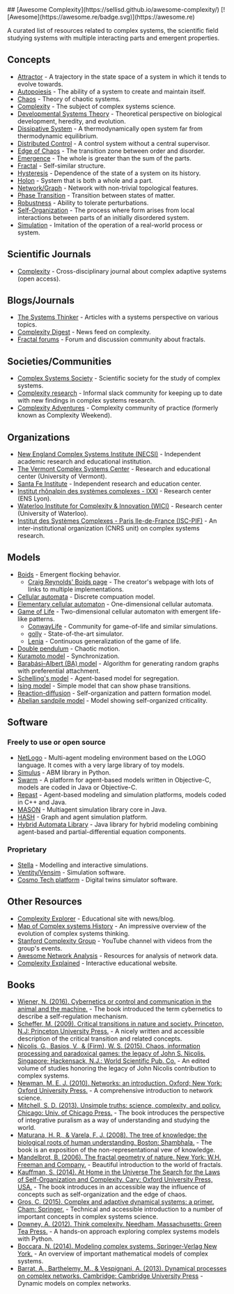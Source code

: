<div class="github-widget" data-repo="sellisd/awesome-complexity"></div>
## [Awesome Complexity](https://sellisd.github.io/awesome-complexity/) [![Awesome](https://awesome.re/badge.svg)](https://awesome.re)

A curated list of resources related to complex systems, the scientific field studying systems with multiple interacting parts and emergent properties.

<!-- START doctoc generated TOC please keep comment here to allow auto update -->
<!-- DON'T EDIT THIS SECTION, INSTEAD RE-RUN doctoc TO UPDATE -->



<!-- END doctoc generated TOC please keep comment here to allow auto update -->

## Concepts

- [Attractor](https://en.wikipedia.org/wiki/Attractor) - A trajectory in the state space of a system in which it tends to evolve towards.
- [Autopoiesis](https://en.wikipedia.org/wiki/Autopoiesis) - The ability of a system to create and maintain itself.
- [Chaos](https://en.wikipedia.org/wiki/Chaos_theory) - Theory of chaotic systems.
- [Complexity](https://en.wikipedia.org/wiki/Complexity) - The subject of complex systems science.
- [Developmental Systems Theory](https://en.wikipedia.org/wiki/Developmental_systems_theory) - Theoretical perspective on biological development, heredity, and evolution.
- [Dissipative System](https://en.wikipedia.org/wiki/Dissipative_system) - A thermodynamically open system far from thermodynamic equilibrium.
- [Distributed Control](https://en.wikipedia.org/wiki/Distributed_control_system) - A control system without a central supervisor.
- [Edge of Chaos](https://en.wikipedia.org/wiki/Edge_of_chaos) - The transition zone between order and disorder.
- [Emergence](https://en.wikipedia.org/wiki/Emergence) - The whole is greater than the sum of the parts.
- [Fractal](https://en.wikipedia.org/wiki/Fractal) - Self-similar structure.
- [Hysteresis](https://en.wikipedia.org/wiki/Hysteresis) - Dependence of the state of a system on its history.
- [Holon](https://en.wikipedia.org/wiki/Holon_(philosophy)) - System that is both a whole and a part.
- [Network/Graph](https://en.wikipedia.org/wiki/Complex_network) - Network with non-trivial topological features.
- [Phase Transition](https://en.wikipedia.org/wiki/Phase_transition) - Transition between states of matter.
- [Robustness](https://en.wikipedia.org/wiki/Robustness) - Ability to tolerate perturbations.
- [Self-Organization](https://en.wikipedia.org/wiki/Self-organization) - The process where form arises from local interactions between parts of an initially disordered system.
- [Simulation](https://en.wikipedia.org/wiki/Simulation) - Imitation of the operation of a real-world process or system.

## Scientific Journals

- [Complexity](https://www.hindawi.com/journals/complexity/) - Cross-disciplinary journal about complex adaptive systems (open access).

## Blogs/Journals

- [The Systems Thinker](https://thesystemsthinker.com/) - Articles with a systems perspective on various topics.
- [Complexity Digest](https://comdig.unam.mx/) - News feed on complexity.
- [Fractal forums](https://fractalforums.org/) - Forum and discussion community about fractals.

## Societies/Communities

- [Complex Systems Society](https://cssociety.org/home) - Scientific society for the study of complex systems.
- [Complexity research](https://complexityresearch.slack.com/) - Informal slack community for keeping up to date with new findings in complex systems research.
- [Complexity Adventures](https://www.complexityadventures.com/) - Complexity community of practice (formerly known as Complexity Weekend).

## Organizations

- [New England Complex Systems Institute (NECSI)](http://www.necsi.edu/) - Independent academic research and educational institution.
- [The Vermont Complex Systems Center](http://vermontcomplexsystems.org/) - Research and educational center (University of Vermont).
- [Santa Fe Institute](https://www.santafe.edu/) - Independent research and education center.
- [Institut rhônalpin des systèmes complexes - IXXI](http://www.ixxi.fr/) - Research center (ENS Lyon).
- [Waterloo Institute for Complexity & Innovation (WICI)](https://uwaterloo.ca/complexity-innovation) - Research center (University of Waterloo).
- [Institut des Systèmes Complexes - Paris Ile-de-France (ISC-PIF)](https://iscpif.fr/) - An inter-institutional organization (CNRS unit) on complex systems research.

## Models

- [Boids](https://en.wikipedia.org/wiki/Boids) - Emergent flocking behavior.
  - [Craig Reynolds' Boids page](https://www.red3d.com/cwr/boids/) - The creator's webpage with lots of links to multiple implementations.
- [Cellular automata](https://en.wikipedia.org/wiki/Cellular_automaton) - Discrete compuation model.
- [Elementary cellular automaton](https://en.wikipedia.org/wiki/Elementary_cellular_automaton) - One-dimensional cellular automata.
- [Game of Life](https://en.wikipedia.org/wiki/Conway%27s_Game_of_Life) - Two-dimensional cellular automaton with emergent life-like patterns.
  - [ConwayLife](http://www.conwaylife.com/) - Community for game-of-life and similar simulations.
  - [golly](http://golly.sourceforge.net/) - State-of-the-art simulator.
  - [Lenia](https://en.wikipedia.org/wiki/Lenia) - Continuous generalization of the game of life.
- [Double pendulum](https://en.wikipedia.org/wiki/Double_pendulum) - Chaotic motion.
- [Kuramoto model](https://en.wikipedia.org/wiki/Kuramoto_model) - Synchronization.
- [Barabási–Albert (BA) model](https://en.wikipedia.org/wiki/Barab%C3%A1si%E2%80%93Albert_model) - Algorithm for generating random graphs with preferential attachment.
- [Schelling's model](https://en.wikipedia.org/wiki/Schelling%27s_model_of_segregation) - Agent-based model for segregation.
- [Ising model](https://en.wikipedia.org/wiki/Ising_model) - Simple model that can show phase transitions.
- [Reaction-diffusion](https://en.wikipedia.org/wiki/Reaction%E2%80%93diffusion_system) - Self-organization and pattern formation model.
- [Abelian sandpile model](https://en.wikipedia.org/wiki/Abelian_sandpile_model) - Model showing self-organized criticality.

## Software

### Freely to use or open source

- [NetLogo](https://ccl.northwestern.edu/netlogo/) - Multi-agent modeling environment based on the LOGO language. It comes with a very large library of toy models.
- [Simulus](https://simulus.readthedocs.io/en/latest/) - ABM library in Python.
- [Swarm](http://www.swarm.org/wiki/Swarm_main_page) - A platform for agent-based models written in Objective-C, models are coded in Java or Objective-C.
- [Repast](https://repast.github.io/) - Agent-based modeling and simulation platforms, models coded in C++ and Java.
- [MASON](https://cs.gmu.edu/~eclab/projects/mason/) - Multiagent simulation library core in Java.
- [HASH](https://hash.ai/) - Graph and agent simulation platform.
- [Hybrid Automata Library](https://github.com/MathOnco/HAL) - Java library for hybrid modeling combining agent-based and partial-differential equation components. 

### Proprietary

- [Stella](https://www.iseesystems.com/store/products/stella-architect.aspx) - Modelling and interactive simulations.
- [Ventity/Vensim](http://www.ventanasystems.com/software/) - Simulation software.
- [Cosmo Tech platform](https://cosmotech.com) - Digital twins simulator software.

## Other Resources

- [Complexity Explorer](https://www.complexityexplorer.org/) - Educational site with news/blog.
- [Map of Complex systems History](http://www.art-sciencefactory.com/complexity-map_feb09.html) - An impressive overview of the evolution of complex systems thinking.
- [Stanford Complexity Group](https://www.youtube.com/user/StanfordComplexity/videos) - YouTube channel with videos from the group's events.
- [Awesome Network Analysis](https://github.com/briatte/awesome-network-analysis) - Resources for analysis of network data.
- [Complexity Explained](https://github.com/sellisd/awesome-complexity) - Interactive educational website.

## Books

- [Wiener, N. (2016). Cybernetics or control and communication in the animal and the machine.](https://worldcat.org/en/title/1155181636) - The book introduced the term cybernetics to describe a self-regulation mechanism.
- [Scheffer, M. (2009). Critical transitions in nature and society. Princeton, N.J: Princeton University Press.](https://worldcat.org/en/title/1229162077) - A nicely written and accessible description of the critical transition and related concepts.
- [Nicolis, G., Basios, V., & (Firm), W. S. (2015). Chaos, information processing and paradoxical games: the legacy of John S. Nicolis. Singapore; Hackensack, N.J.: World Scientific Pub. Co.](https://worldcat.org/en/title/891718596) - An edited volume of studies honoring the legacy of John Nicolis contribution to complex systems.
- [Newman, M. E. J. (2010). Networks: an introduction. Oxford; New York: Oxford University Press.](https://worldcat.org/en/title/923343299) - A comprehensive introduction to network science.
- [Mitchell, S. D. (2013). Unsimple truths: science, complexity, and policy. Chicago: Univ. of Chicago Press.](https://worldcat.org/en/title/855547314) - The book introduces the perspective of  integrative puralism as a way of understanding and studying the world.
- [Maturana, H. R., & Varela, F. J. (2008). The tree of knowledge: the biological roots of human understanding. Boston: Shambhala.](https://worldcat.org/en/title/316152876) - The book is an exposition of the non-representational vew of knowledge.
- [Mandelbrot, B. (2006). The fractal geometry of nature. New York: W.H. Freeman and Company.](https://worldcat.org/en/title/1286107107) - Beautiful introduction to the world of fractals.
- [Kauffman, S. (2014). At Home in the Universe The Search for the Laws of Self-Organization and Complexity. Cary: Oxford University Press, USA.](https://worldcat.org/en/title/36889961) - The book introduces in an accessible way the influence of concepts such as self-organization and the edge of chaos. 
- [Gros, C. (2015). Complex and adaptive dynamical systems: a primer. Cham: Springer.](https://worldcat.org/en/title/906708597) - Technical and accessible introduction to a number of important concepts in complex systems science.
- [Downey, A. (2012). Think complexity. Needham, Massachusetts: Green Tea Press.](https://worldcat.org/en/title/1043913738) - A hands-on approach exploring complex systems models with Python.
- [Boccara, N. (2014). Modeling complex systems. Springer-Verlag New York.](https://worldcat.org/en/title/934989650) - An overview of important mathematical models of complex systems.
- [Barrat, A., Barthelemy, M., & Vespignani, A. (2013). Dynamical processes on complex networks. Cambridge: Cambridge University Press](https://worldcat.org/en/title/849822968) - Dynamic models on complex networks.